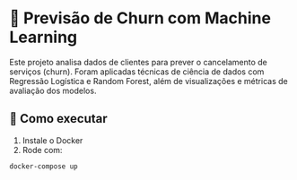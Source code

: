 # 🔮 Previsão de Churn com Machine Learning

Este projeto analisa dados de clientes para prever o cancelamento de serviços (churn). Foram aplicadas técnicas de ciência de dados com Regressão Logística e Random Forest, além de visualizações e métricas de avaliação dos modelos.

## 🚀 Como executar

1. Instale o Docker
2. Rode com:
```bash
docker-compose up
